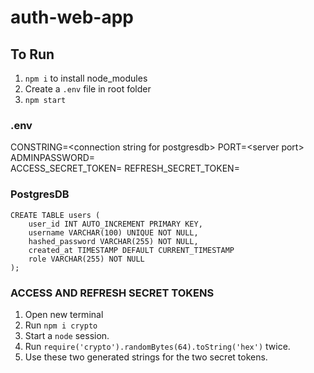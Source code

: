 # auth-web-app

## To Run
1. ```npm i``` to install node_modules   
2. Create a ```.env``` file in root folder
3. ```npm start```

### .env

CONSTRING=&lt;connection string for postgresdb&gt; 
PORT=&lt;server port&gt;  
ADMINPASSWORD=  
ACCESS_SECRET_TOKEN=
REFRESH_SECRET_TOKEN=

### PostgresDB

```
CREATE TABLE users (
    user_id INT AUTO_INCREMENT PRIMARY KEY,
    username VARCHAR(100) UNIQUE NOT NULL,
    hashed_password VARCHAR(255) NOT NULL,
    created_at TIMESTAMP DEFAULT CURRENT_TIMESTAMP
    role VARCHAR(255) NOT NULL
);
```

### ACCESS AND REFRESH SECRET TOKENS

1. Open new terminal
2. Run ```npm i crypto```
3. Start a ```node``` session.
4. Run ```require('crypto').randomBytes(64).toString('hex')``` twice.
5. Use these two generated strings for the two secret tokens.


